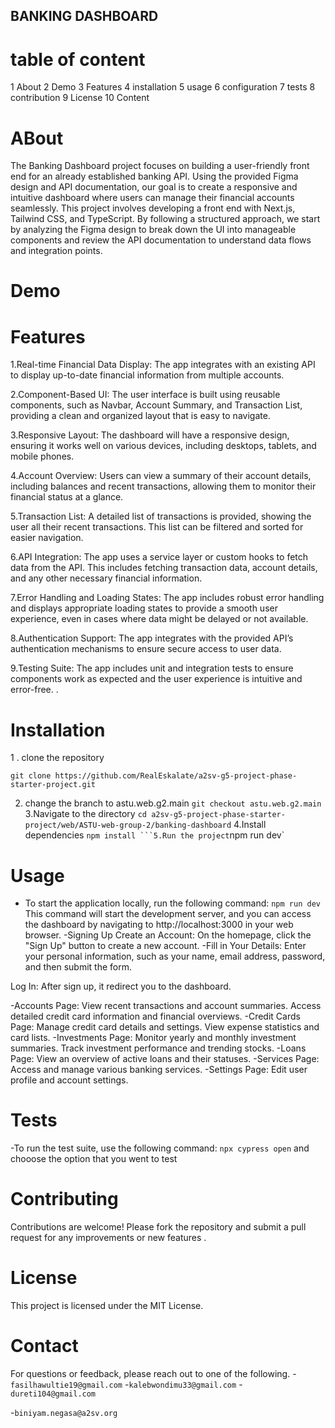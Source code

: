 ## BANKING DASHBOARD

# table of content

1 About
2 Demo
3 Features
4 installation
5 usage
6 configuration
7 tests
8 contribution
9 License
10 Content

# ABout

The Banking Dashboard project focuses on building a user-friendly front end for an already established banking API. Using the provided Figma design and API documentation, our goal is to create a responsive and intuitive dashboard where users can manage their financial accounts seamlessly.
This project involves developing a front end with Next.js, Tailwind CSS, and TypeScript. By following a structured approach, we start by analyzing the Figma design to break down the UI into manageable components and review the API documentation to understand data flows and integration points.

# Demo

# Features

1.Real-time Financial Data Display: The app integrates with an existing API to display up-to-date financial information from multiple accounts.

2.Component-Based UI: The user interface is built using reusable components, such as Navbar, Account Summary, and Transaction List, providing a clean and organized layout that is easy to navigate.

3.Responsive Layout: The dashboard will have a responsive design, ensuring it works well on various devices, including desktops, tablets, and mobile phones.

4.Account Overview: Users can view a summary of their account details, including balances and recent transactions, allowing them to monitor their financial status at a glance.

5.Transaction List: A detailed list of transactions is provided, showing the user all their recent transactions. This list can be filtered and sorted for easier navigation.

6.API Integration: The app uses a service layer or custom hooks to fetch data from the API. This includes fetching transaction data, account details, and any other necessary financial information.

7.Error Handling and Loading States: The app includes robust error handling and displays appropriate loading states to provide a smooth user experience, even in cases where data might be delayed or not available.

8.Authentication Support: The app integrates with the provided API’s authentication mechanisms to ensure secure access to user data.

9.Testing Suite: The app includes unit and integration tests to ensure components work as expected and the user experience is intuitive and error-free.
.

# Installation

1 . clone the repository

```
git clone https://github.com/RealEskalate/a2sv-g5-project-phase-starter-project.git
```

2. change the branch to astu.web.g2.main
   `git checkout astu.web.g2.main`
   3.Navigate to the directory
   `cd a2sv-g5-project-phase-starter-project/web/ASTU-web-group-2/banking-dashboard`
   4.Install dependencies
   ` npm install ```5.Run the project `npm run dev`

# Usage

- To start the application locally, run the following command:
  `npm run dev`
  This command will start the development server, and you can access the dashboard by navigating to http://localhost:3000 in your web browser.
  -Signing Up
  Create an Account: On the homepage, click the "Sign Up" button to create a new account.
  -Fill in Your Details: Enter your personal information, such as your name, email address, password, and then submit the form.

Log In: After sign up, it redirect you to the dashboard.

-Accounts Page:
View recent transactions and account summaries.
Access detailed credit card information and financial overviews.
-Credit Cards Page:
Manage credit card details and settings.
View expense statistics and card lists.
-Investments Page:
Monitor yearly and monthly investment summaries.
Track investment performance and trending stocks.
-Loans Page:
View an overview of active loans and their statuses.
-Services Page:
Access and manage various banking services.
-Settings Page:
Edit user profile and account settings.

# Tests

-To run the test suite, use the following command:
`npx cypress open`
and chooose the option that you went to test

# Contributing

Contributions are welcome! Please fork the repository and submit a pull request for any improvements or new features .

# License

This project is licensed under the MIT License.

# Contact

For questions or feedback, please reach out to one of the following. -`fasilhawultie19@gmail.com` -`kalebwondimu33@gmail.com` -`dureti104@gmail.com`

-`biniyam.negasa@a2sv.org`
